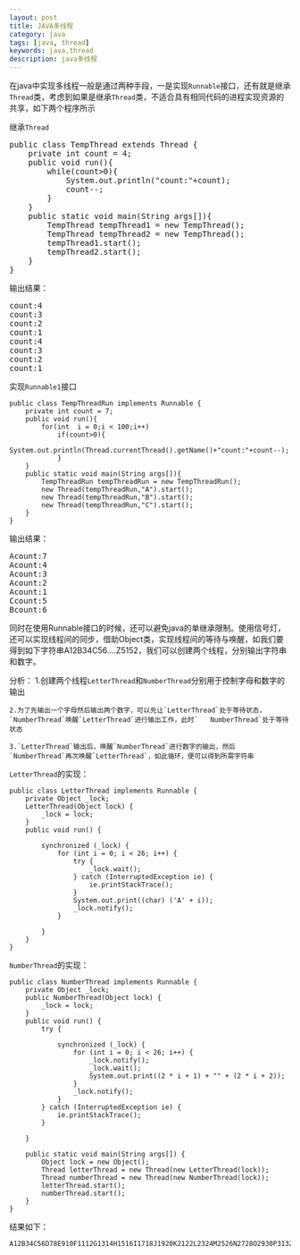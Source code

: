 ```yaml
---
layout: post
title: JAVA多线程
category: java
tags: [java, thread]
keywords: java,thread
description: java多线程
---
```


在java中实现多线程一般是通过两种手段，一是实现`Runnable`接口，还有就是继承`Thread`类，考虑到如果是继承`Thread`类，不适合具有相同代码的进程实现资源的共享，如下两个程序所示

继承`Thread`

<pre class="prettyprint linenums">
public class TempThread extends Thread {
    private int count = 4;
    public void run(){
        while(count>0){
            System.out.println("count:"+count);
            count--;
        }
    }
    public static void main(String args[]){
        TempThread tempThread1 = new TempThread();
        TempThread tempThread2 = new TempThread();
        tempThread1.start();
        tempThread2.start();
    }
}
</pre>

输出结果：
<pre class="prettyprint linenums">
count:4
count:3
count:2
count:1
count:4
count:3
count:2
count:1
</pre>

实现`Runnable1`接口

	public class TempThreadRun implements Runnable {
	    private int count = 7;
	    public void run(){
	        for(int  i = 0;i < 100;i++)
	            if(count>0){
	                System.out.println(Thread.currentThread().getName()+"count:"+count--);
	            }
	    }
	    public static void main(String args[]){
	        TempThreadRun tempThreadRun = new TempThreadRun();
	        new Thread(tempThreadRun,"A").start();
	        new Thread(tempThreadRun,"B").start();
	        new Thread(tempThreadRun,"C").start();
	    }
	}


输出结果：

<pre class="prettyprint linenums">
Acount:7
Acount:4
Acount:3
Acount:2
Acount:1
Ccount:5
Bcount:6
</pre>

同时在使用Runnable接口的时候，还可以避免java的单继承限制。使用信号灯，还可以实现线程间的同步，借助Object类，实现线程间的等待与唤醒，如我们要得到如下字符串A12B34C56....Z5152，我们可以创建两个线程，分别输出字符串和数字。

分析：
	1.创建两个线程`LetterThread`和`NumberThread`分别用于控制字母和数字的输出

	2.为了先输出一个字母然后输出两个数字，可以先让`LetterThread`处于等待状态，`NumberThread`唤醒`LetterThread`进行输出工作，此时`	NumberThread`处于等待状态

	3.`LetterThread`输出后，唤醒`NumberThread`进行数字的输出，然后`NumberThread`再次唤醒`LetterThread`，如此循环，便可以得到所需字符串

`LetterThread`的实现：

	public class LetterThread implements Runnable {
	    private Object _lock;
	    LetterThread(Object lock) {
	        _lock = lock;
	    }
	    public void run() {

	        synchronized (_lock) {
	            for (int i = 0; i < 26; i++) {
	                try {
	                    _lock.wait();
	                } catch (InterruptedException ie) {
	                    ie.printStackTrace();
	                }
	                System.out.print((char) ('A' + i));
	                _lock.notify();
	            }

	        }
	    }
	}

`NumberThread`的实现：

	public class NumberThread implements Runnable {
	    private Object _lock;
	    public NumberThread(Object lock) {
	        _lock = lock;
	    }
	    public void run() {
	        try {

	            synchronized (_lock) {
	                for (int i = 0; i < 26; i++) {
	                    _lock.notify();
	                    _lock.wait();
	                    System.out.print((2 * i + 1) + "" + (2 * i + 2));
	                }
	                _lock.notify();
	            }
	        } catch (InterruptedException ie) {
	            ie.printStackTrace();
	        }

	    }

	    public static void main(String args[]) {
	        Object lock = new Object();
	        Thread letterThread = new Thread(new LetterThread(lock));
	        Thread numberThread = new Thread(new NumberThread(lock));
	        letterThread.start();
	        numberThread.start();
	    }
	}

结果如下：

	A12B34C56D78E910F1112G1314H1516I1718J1920K2122L2324M2526N2728O2930P3132Q3334R3536S3738T3940U4142V4344W4546X4748Y4950Z5152
